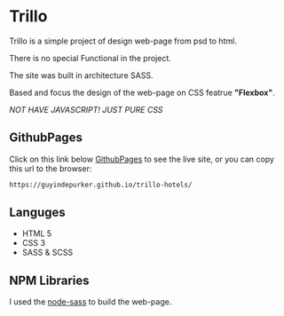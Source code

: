 # Trillo

Trillo is a simple project of design web-page from psd to html.

There is no special Functional in the project.

The site was built in architecture SASS.

Based and focus the design of the web-page on CSS featrue **"Flexbox"**.

*NOT HAVE JAVASCRIPT! JUST PURE CSS*

## GithubPages

Click on this link below [GithubPages](https://guyindepurker.github.io/trillo-hotels/) to see the live site,
or you can copy this url to the browser:
```bash
https://guyindepurker.github.io/trillo-hotels/
```

## Languges
* HTML 5
* CSS 3
* SASS & SCSS


## NPM Libraries 
I  used the [node-sass](https://www.npmjs.com/package/node-sass) to build the web-page.

